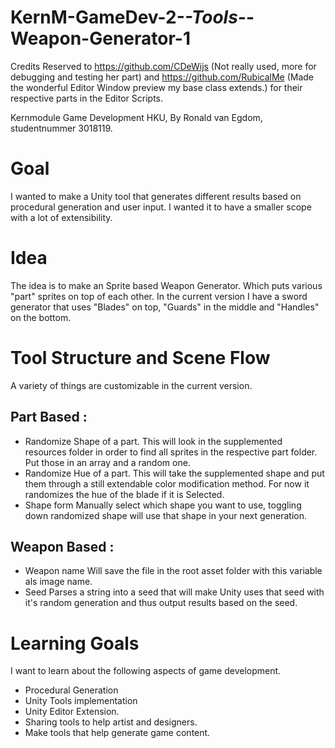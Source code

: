 # KernM-GameDev-2-_-Tools-_-Weapon-Generator-1
Credits Reserved to
https://github.com/CDeWijs (Not really used, more for debugging and testing her part) and
https://github.com/RubicalMe (Made the wonderful Editor Window preview my base class extends.)
for their respective parts in the Editor Scripts.

Kernmodule Game Development HKU, By Ronald van Egdom, studentnummer 3018119.

# Goal
I wanted to make a Unity tool that generates different results based on procedural generation and user input. I wanted it to have a smaller scope with a lot of extensibility.

# Idea
The idea is to make an Sprite based Weapon Generator. Which puts various "part" sprites on top of each other.
In the current version I have a sword generator that uses "Blades" on top, "Guards" in the middle and "Handles" on the bottom.

# Tool Structure and Scene Flow

A variety of things are customizable in the current version.
## Part Based :
- Randomize Shape of a part.
This will look in the supplemented resources folder in order to find all sprites in the respective part folder. Put those in an array and a random one.
- Randomize Hue of a part.
This will take the supplemented shape and put them through a still extendable color modification method. For now it randomizes the hue of the blade if it is Selected.
- Shape form
Manually select which shape you want to use, toggling down randomized shape will use that shape in your next generation.

## Weapon Based :
- Weapon name
Will save the file in the root asset folder with this variable als image name.
- Seed
 Parses a string into a seed that will make Unity uses that seed with it's random generation and thus output results based on the seed.

# Learning Goals
I want to learn about the following aspects of game development.
- Procedural Generation
- Unity Tools implementation
- Unity Editor Extension.
- Sharing tools to help artist and designers.
- Make tools that help generate game content.


